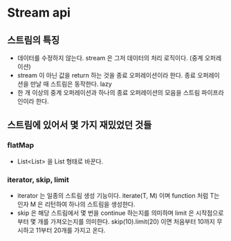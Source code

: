 # Stream api 
## 스트림의 특징
- 데이터를 수정하지 않는다. stream 은 그저 데이터의 처리 로직이다. (중계 오퍼레이션)
- stream 이 아닌 값을 return 하는 것을 종료 오퍼레이션이라 한다. 종료 오퍼레이션을 만날 때 스트림은 동작한다. lazy
- 한 개 이상의 중계 오퍼레이션과 하나의 종료 오퍼레이션의 모음을 스트림 파이프라인이라 한다.

## 스트림에 있어서 몇 가지 재밌었던 것들 
### flatMap
- List<List<Something>> 을 List<Something> 형태로 바꾼다.

### iterator, skip, limit
- iterator 는 일종의 스트림 생성 기능이다. iterate(T, M) 이며 function 처럼 T는 인자 M 은 리턴하여 하나의 스트림을 생성한다.
- skip 은 해당 스트림에서 몇 번을 continue 하는지를 의미하며 limit 은 시작점으로부터 몇 개를 가져오는지를 의미한다. skip(10).limit(20) 이면 처음부터 10까지 무시하고 11부터 20개를 가지고 온다. 
